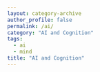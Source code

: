 ```yaml
---
layout: category-archive
author_profile: false
permalink: /ai/
category: "AI and Cognition"
tags:
  - ai
  - mind
title: "AI and Cognition"
---
```

